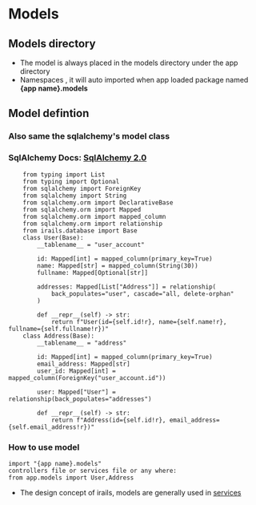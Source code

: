 # Models

## Models directory
* The model is always placed in the models directory under the app directory
* Namespaces , it will auto imported when app loaded package named **{app name}.models**

## Model defintion
### Also same the sqlalchemy's model class
### SqlAlchemy Docs: [SqlAlchemy 2.0](https://docs.sqlalchemy.org/en/20/orm/quickstart.html)
 
        from typing import List
        from typing import Optional
        from sqlalchemy import ForeignKey
        from sqlalchemy import String
        from sqlalchemy.orm import DeclarativeBase
        from sqlalchemy.orm import Mapped
        from sqlalchemy.orm import mapped_column
        from sqlalchemy.orm import relationship
        from irails.database import Base
        class User(Base):
            __tablename__ = "user_account"

            id: Mapped[int] = mapped_column(primary_key=True)
            name: Mapped[str] = mapped_column(String(30))
            fullname: Mapped[Optional[str]]

            addresses: Mapped[List["Address"]] = relationship(
                back_populates="user", cascade="all, delete-orphan"
            )

            def __repr__(self) -> str:
                return f"User(id={self.id!r}, name={self.name!r}, fullname={self.fullname!r})"
        class Address(Base):
            __tablename__ = "address"

            id: Mapped[int] = mapped_column(primary_key=True)
            email_address: Mapped[str]
            user_id: Mapped[int] = mapped_column(ForeignKey("user_account.id"))

            user: Mapped["User"] = relationship(back_populates="addresses")

            def __repr__(self) -> str:
                return f"Address(id={self.id!r}, email_address={self.email_address!r})"


### How to use model
    
    import "{app name}.models"
    controllers file or services file or any where:
    from app.models import User,Address
* 
    The design concept of irails, models are generally used in 
[services](services.md)